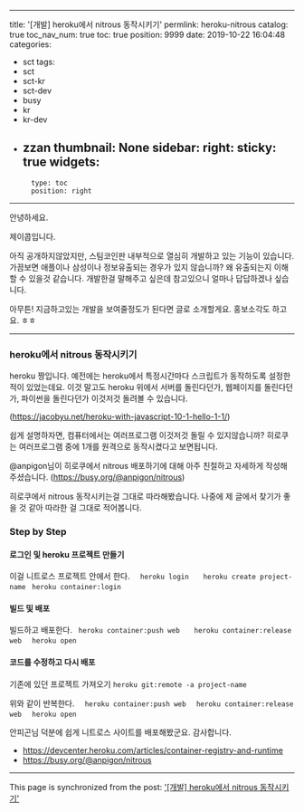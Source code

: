 
---
title: '[개발] heroku에서 nitrous 동작시키기'
permlink: heroku-nitrous
catalog: true
toc_nav_num: true
toc: true
position: 9999
date: 2019-10-22 16:04:48
categories:
- sct
tags:
- sct
- sct-kr
- sct-dev
- busy
- kr
- kr-dev
- zzan
thumbnail: None
sidebar:
    right:
        sticky: true
widgets:
    -
        type: toc
        position: right
---


안녕하세요.

제이콥입니다.

아직 공개하지않았지만, 스팀코인판 내부적으로 열심히 개발하고 있는 기능이 있습니다. 가끔보면 애플이나 삼성이나 정보유출되는 경우가 있지 않습니까? 왜 유출되는지 이해할 수 있을것 같습니다. 개발한걸 말해주고 싶은데 참고있으니 얼마나 답답하겠나 싶습니다. 

아무튼!
지금하고있는 개발을 보여줄정도가 된다면 글로 소개할게요. 
홍보소각도 하고요. ㅎㅎ

---

### heroku에서 nitrous 동작시키기

heroku 짱입니다. 예전에는 heroku에서 특정시간마다 스크립트가 동작하도록 설정한 적이 있었는데요. 이것 말고도 heroku 위에서 서버를 돌린다던가, 웹페이지를 돌린다던가, 파이썬을 돌린다던가 이것저것 돌려볼 수 있습니다.

(https://jacobyu.net/heroku-with-javascript-10-1-hello-1-1/)


쉽게 설명하자면, 컴퓨터에서는 여러프로그램 이것저것 돌릴 수 있지않습니까? 히로쿠는 여러프로그램 중에 1개를 원격으로 동작시켰다고 보면됩니다.

@anpigon님이 히로쿠에서 nitrous 배포하기에 대해 아주 친절하고 자세하게 작성해주셨습니다.  (https://busy.org/@anpigon/nitrous)

히로쿠에서 nitrous 동작시키는걸 그대로 따라해봤습니다. 나중에 제 글에서 찾기가 좋을 것 같아 따라한 걸 그대로 적어봅니다.

### Step by Step

#### 로그인 및 heroku 프로젝트 만들기
이걸 니트로스 프로젝트 안에서 한다.
`   heroku login `
`   heroku create project-name`
 ` heroku container:login`

#### 빌드 및 배포

빌드하고 배포한다.
  ` heroku container:push web`
 `   heroku container:release web`
 `  heroku open`

#### 코드를 수정하고 다시 배포

기존에 있던 프로젝트 가져오기
`heroku git:remote -a project-name`

위와 같이 반복한다.
 `  heroku container:push web`
 `  heroku container:release web`
 `  heroku open`


안피곤님 덕분에 쉽게 니트로스 사이트를 배포해봤군요. 감사합니다.

* https://devcenter.heroku.com/articles/container-registry-and-runtime
* https://busy.org/@anpigon/nitrous

- - -

This page is synchronized from the post: ['[개발] heroku에서 nitrous 동작시키기'](https://steemit.com/@jacobyu/heroku-nitrous)
